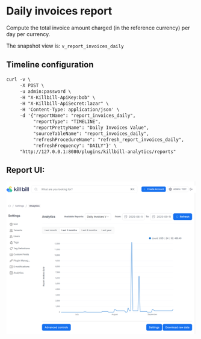 # Daily invoices report

Compute the total invoice amount charged (in the reference currency) per day per currency.

The snapshot view is: `v_report_invoices_daily`

## Timeline configuration

```
curl -v \
     -X POST \
     -u admin:password \
     -H "X-Killbill-ApiKey:bob" \
     -H "X-Killbill-ApiSecret:lazar" \
     -H 'Content-Type: application/json' \
     -d '{"reportName": "report_invoices_daily",
          "reportType": "TIMELINE",
          "reportPrettyName": "Daily Invoices Value",
          "sourceTableName": "report_invoices_daily",
          "refreshProcedureName": "refresh_report_invoices_daily",
          "refreshFrequency": "DAILY"}' \
     "http://127.0.0.1:8080/plugins/killbill-analytics/reports"
```

## Report UI:

![invoice-amount-daily.png](invoice-amount-daily.png)